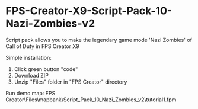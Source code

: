 # FPS-Creator-X9-Script-Pack-10-Nazi-Zombies-v2
Script pack allows you to make the legendary game mode 'Nazi Zombies' of Call of Duty in FPS Creator X9 

Simple installation:
1. Click green button "code"
2. Download ZIP
3. Unzip "Files" folder in "FPS Creator" directory

Run demo map:
FPS Creator\Files\mapbank\Script_Pack_10_Nazi_Zombies_v2\tutorial1.fpm
